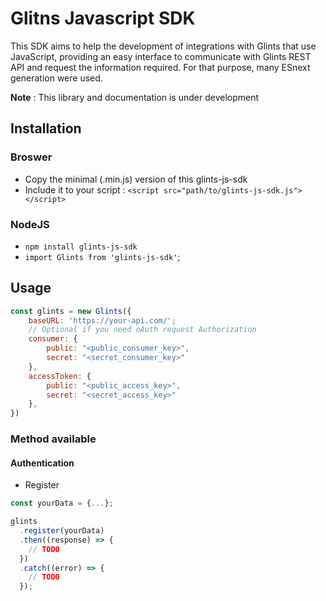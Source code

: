 # Glitns Javascript SDK

This SDK aims to help the development of integrations with Glints that use JavaScript, providing an easy interface to communicate with Glints REST API and request the information required. For that purpose, many ESnext generation were used.

**Note** : This library and documentation is under development

## Installation

### Broswer

- Copy the minimal (.min.js) version of this glints-js-sdk
- Include it to your script : `<script src="path/to/glints-js-sdk.js"></script>`

### NodeJS

- `npm install glints-js-sdk`
- `import Glints from 'glints-js-sdk'`;

## Usage

```javascript
const glints = new Glints({
    baseURL: 'https://your-api.com/';
    // Optional if you need oAuth request Authorization
    consumer: {
        public: "<public_consumer_key>",
        secret: "<secret_consumer_key>"
    },
    accessToken: {
        public: "<public_access_key>",
        secret: "<secret_access_key>"
    },
})
```

### Method available

#### Authentication

- Register

```javascript
const yourData = {...};

glints
  .register(yourData)
  .then((response) => {
    // TODO
  })
  .catch((error) => {
    // TODO
  });
```
